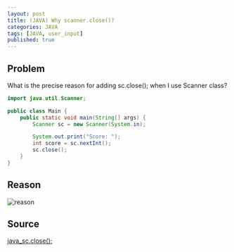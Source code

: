 ```yaml
---
layout: post
title: (JAVA) Why scanner.close()?
categories: JAVA
tags: [JAVA, user_input]
published: true
---
```


## Problem

What is the precise reason for adding sc.close(); when I use Scanner class?

```java
import java.util.Scanner;

public class Main {
    public static void main(String[] args) {
        Scanner sc = new Scanner(System.in);

        System.out.print("Score: ");
        int score = sc.nextInt();
        sc.close();
    }
}
```

## Reason

![reason](https://user-images.githubusercontent.com/79247938/194723758-b0e4823d-664a-4555-af2e-2b0cf95b9fb3.png)

## Source

[java_sc.close();](https://kin.naver.com/qna/detail.nhn?d1id=1&dirId=1040201&docId=384617557&qb=c2M/Pz8/ID8/Pz8=&enc=utf8&section=kin.qna&rank=5&search_sort=0&spq=0)

